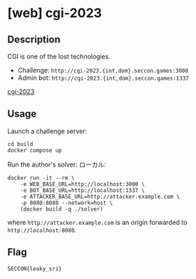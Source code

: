 # [web] cgi-2023

## Description

CGI is one of the lost technologies.

- Challenge: `http://cgi-2023.{int,dom}.seccon.games:3000`
- Admin bot: `http://cgi-2023.{int,dom}.seccon.games:1337`

[cgi-2023](files/cgi-2023)

## Usage

Launch a challenge server:

```
cd build
docker compose up
```

Run the author's solver:
ローカル:
```
docker run -it --rm \
    -e WEB_BASE_URL=http://localhost:3000 \
    -e BOT_BASE_URL=http://localhost:1337 \
    -e ATTACKER_BASE_URL=http://attacker.example.com \
    -p 8080:8080 --network=host \
    (docker build -q ./solver)
```

where `http://attacker.example.com` is an origin forwarded to `http://localhost:8080`.

## Flag

```
SECCON{leaky_sri}
```
